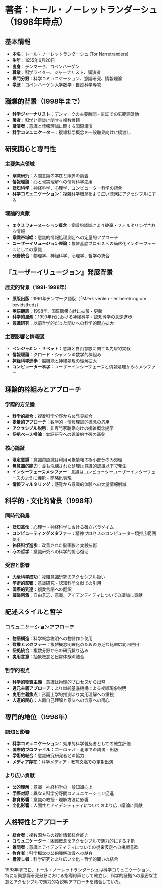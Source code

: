 # 著者：トール・ノーレットランダーシュ（1998年時点）

## 基本情報
- **本名**：トール・ノーレットランダーシュ (Tor Nørretranders)
- **生年**：1955年6月20日
- **出身**：デンマーク、コペンハーゲン
- **職業**：科学ライター、ジャーナリスト、講演者
- **専門分野**：科学コミュニケーション、意識研究、情報理論
- **学歴**：コペンハーゲン大学数学・自然科学専攻

## 職業的背景（1998年まで）
- **科学ジャーナリスト**：デンマークの主要新聞・雑誌での広範囲活動
- **著者**：科学と意識に関する複数書籍
- **講演者**：意識と情報理論に関する国際講演
- **科学コミュニケーター**：複雑科学概念を一般聴衆向けに橋渡し

## 研究関心と専門性

### 主要焦点領域
- **意識研究**：人間意識の本性と限界の調査
- **情報理論**：心と現実理解への情報科学応用
- **認知科学**：神経科学、心理学、コンピューター科学の統合
- **科学コミュニケーション**：複雑科学概念をより広い聴衆にアクセシブルにする

### 理論的貢献
- **エクスフォーメーション概念**：意識的認識により破棄・フィルタリングされる情報
- **意識帯域幅**：意識的情報処理測定への定量的アプローチ
- **ユーザーイリュージョン理論**：複雑基底プロセスへの簡略化インターフェースとしての意識
- **分野統合**：物理学、神経科学、心理学、哲学の統合

## 『ユーザーイリュージョン』発展背景

### 歴史的背景（1991-1998年）
- **原版出版**：1991年デンマーク語版（「Mærk verden - en beretning om bevidsthed」）
- **英語翻訳**：1998年、国際聴衆向けに拡張・更新
- **科学的風潮**：1990年代における神経科学・認知科学の急速進歩
- **意識研究**：以前哲学的だった問いへの科学的関心拡大

### 主要影響と情報源
- **ベンジャミン・リベット**：意識と自由意志に関する先駆的実験
- **情報理論**：クロード・シャノンの数学的枠組み
- **神経科学進歩**：脳機能と神経処理の理解拡大
- **コンピューター科学**：ユーザーインターフェースと情報処理からのメタファー

## 理論的枠組みとアプローチ

### 学際的方法論
- **科学的統合**：複数科学分野からの発見統合
- **定量的アプローチ**：数学的・情報理論的概念の応用
- **アクセシブル説明**：非専門家聴衆向けの複雑概念提示
- **証拠ベース推論**：実証研究への理論的主張の基盤

### 核心論証
- **限定意識**：意識的認識は利用可能情報の極小部分のみ処理
- **無意識的能力**：最も洗練された処理は意識的認識以下で発生
- **インターフェースメタファー**：意識はコンピューターユーザーインターフェースのように機能 - 簡略化表現
- **情報フィルタリング**：感覚から意識的体験への大量情報削減

## 科学的・文化的背景（1998年）

### 同時代発展
- **認知革命**：心理学・神経科学における確立パラダイム
- **コンピューティングメタファー**：精神プロセスのコンピューター類推広範囲使用
- **神経科学進歩**：改善された脳画像と実験技術
- **心の哲学**：意識研究への科学的関心復活

### 受容と影響
- **大衆科学成功**：複雑意識研究のアクセシブル扱い
- **学術的影響**：意識研究・認知科学文献での引用
- **国際的到達**：複数言語への翻訳
- **議論刺激**：自由意志、意識、アイデンティティについての議論に貢献

## 記述スタイルと哲学

### コミュニケーションアプローチ
- **物語構造**：科学概念説明への物語作り使用
- **類推とメタファー**：複雑概念明確化のための身近な比較広範囲使用
- **証拠統合**：複数分野からの研究織り込み
- **実用含意**：抽象概念と日常体験の結合

### 哲学的視点
- **科学的物質主義**：意識は物理的プロセスから出現
- **還元主義アプローチ**：より単純基底機構による複雑現象説明
- **実用主義焦点**：形而上学的推測より実用理解への重視
- **人道的関心**：人間自己理解と意味への含意への関心

## 専門的地位（1998年）

### 認知と影響
- **科学コミュニケーション**：効果的科学普及者としての確立評価
- **国際的プロファイル**：ヨーロッパ・北米での講演・出版
- **学術的結合**：意識研究研究者との協力
- **メディア存在**：科学メディア・教育文脈での定期出演

### より広い貢献
- **公的理解**：意識・神経科学の一般知識向上
- **学際対話**：異なる科学分野間コミュニケーション促進
- **教育影響**：意識の教授・理解方法に影響
- **文化影響**：人間性とアイデンティティについてのより広い議論に貢献

## 人格特性とアプローチ
- **統合者**：複数源からの複雑情報統合能力
- **コミュニケーター**：困難概念をアクセシブルで魅力的にする才能
- **質問者**：意識とアイデンティティについての従来仮定への挑戦意欲
- **教育者**：科学概念の公的理解改善への献身
- **橋渡し者**：科学研究とより広い文化・哲学的問いの結合

1998年までに、トール・ノーレットランダーシュは科学コミュニケーション、特に新興意識研究分野における指導的声として確立し、科学的証拠への厳密な注意とアクセシブルで魅力的な説明アプローチを結合していた。